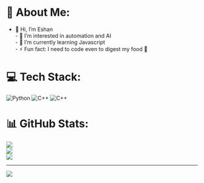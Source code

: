 # 💫 About Me:
- 👋 Hi, I’m Eshan<br>- 👀 I’m interested in automation and AI<br>- 🌱 I’m currently learning Javascript <br>- ⚡ Fun fact: I need to code even to digest my food 🤣<br>


# 💻 Tech Stack:
![Python](https://img.shields.io/badge/python-3670A0?style=for-the-badge&logo=python&logoColor=ffdd54) ![C++](https://img.shields.io/badge/c++-%2300599C.svg?style=for-the-badge&logo=c%2B%2B&logoColor=white) ![C++](https://img.shields.io/badge/c++-%2300599C.svg?style=for-the-badge&logo=c%2B%2B&logoColor=white)
# 📊 GitHub Stats:
![](https://github-readme-stats.vercel.app/api?username=eshan101&theme=dark&hide_border=false&include_all_commits=true&count_private=true)<br/>
![](https://github-readme-streak-stats.herokuapp.com/?user=eshan101&theme=dark&hide_border=false)<br/>
![](https://github-readme-stats.vercel.app/api/top-langs/?username=eshan101&theme=dark&hide_border=false&include_all_commits=true&count_private=true&layout=compact)

---
[![](https://visitcount.itsvg.in/api?id=eshan101&icon=0&color=0)](https://visitcount.itsvg.in)

<!-- Proudly created with GPRM ( https://gprm.itsvg.in ) -->
<!---
eshan101/eshan101 is a ✨ special ✨ repository because its `README.md` (this file) appears on your GitHub profile.
You can click the Preview link to take a look at your changes.
--->
